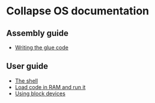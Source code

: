# Collapse OS documentation

## Assembly guide

* [Writing the glue code](glue-code.md)

## User guide

* [The shell](shell.md)
* [Load code in RAM and run it](load-run-code.md)
* [Using block devices](blockdev.md)

